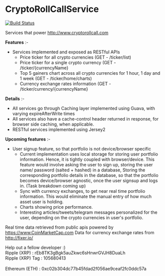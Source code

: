 # CryptoRollCallService
[![Build Status](https://travis-ci.org/shankarganesh1234/CryptoRollCallService.svg?branch=master)](https://travis-ci.org/shankarganesh1234/CryptoRollCallService)

Services that power http://www.cryptorollcall.com

**Features** :-
- Services implemented and exposed as RESTful APIs
    - Price ticker for all crypto currencies (GET - /ticker/list)
    - Price ticker for a single crypto currency (GET - /ticker/{currencyName}
    - Top 5 gainers chart across all crypto currencies for 1 hour, 1 day and 1 week (GET - /ticker/home/charts)
    - Currency exchange rates information (GET - /ticker/currency/{currencyName}
    
**Details** :-
- All services go through Caching layer implemented using Guava, with varying expireAfterWrite times
- All services also have a cache-control header returned in response, for browser side caching, when applicable.
- RESTful services implemented using Jersey2

**Upcoming features** :-
- User signup feature, so that portfolio is not device/browser specific
    - Current implementation uses local storage for storing user portfolio information. Hence, it is tightly coupled with           browser/device. 
      This feature would involve asking the user to sign up, storing the user name/ password (salted + hashed) in a database,
      Storing the corresponding portfolio details in the database, so that the portfolio becomes device/browser agnostic, once       the user signsup and logs in. (Task breakdown coming up)
    - Sync with currency exchanges, to get near real time portfolio information.
      This would eliminate the manual entry of how much asset user is holding.
    - Charts showing price performance.
    - Interesting articles/tweets/telegram messages personalized for the user, depending on the crypto currencies in user's portfolio.
      
Real time data retrieved from public apis powered by https://www.CoinMarketCap.com
Data for currency exchange rates from http://fixer.io/

Help out a fellow developer :)
<br/>
Ripple (XRP) : rEb8TK3gBgk5auZkwc6sHnwrGVJH8DuaLh 
<br/>
Ripple (XRP) Tag : 105680413 
<br/>
<br/>
Ethereum (ETH) : 0xc02b304dc77b45fdad2f056ae9ceaf2fc0ddc57a

